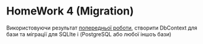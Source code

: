 # HomeWork 4 (Migration)

Використовуючи результат [попередньої роботи](https://github.com/itstep-sabatex/P22/blob/master/ADONET/HomeWork3.md), створити DbContext для бази та міграції для SQLIte і (PostgreSQL або любої іншоъ бази)

